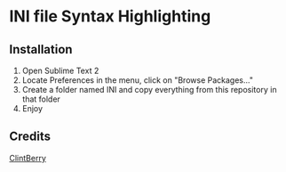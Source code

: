 INI file Syntax Highlighting
============================

Installation
------------

1. Open Sublime Text 2
2. Locate Preferences in the menu, click on "Browse Packages..."
3. Create a folder named INI and copy everything from this repository in that folder
4. Enjoy


Credits
-------

[ClintBerry](https://github.com/clintberry)